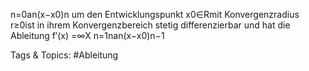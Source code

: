 n=0an(x−x0)n
um den Entwicklungspunkt x0∈Rmit Konvergenzradius r≥0ist in ihrem Konvergenzbereich stetig
differenzierbar und hat die Ableitung
f′(x) =∞X
n=1nan(x−x0)n−1

   Tags & Topics:
   #Ableitung
